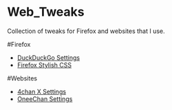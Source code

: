 # Web_Tweaks

Collection of tweaks for Firefox and websites that I use.


#Firefox
  - [DuckDuckGo Settings](https://github.com/Bokagha/Web_Tweaks/blob/master/Firefox/DuckDuckGo%20Settings) 
  - [Firefox Stylish CSS](https://github.com/Bokagha/Web_Tweaks/blob/master/Firefox/Firefox%20Stylish%20css)  

#Websites
  - [4chan X Settings](https://github.com/Bokagha/Web_Tweaks/blob/master/Websites/4chan%20X%20Settings%20(v1.11.35.6).json) 
  - [OneeChan Settings](https://github.com/Bokagha/Web_Tweaks/blob/master/Websites/OneeChan%20Settings%20(v5.5.39).json) 
